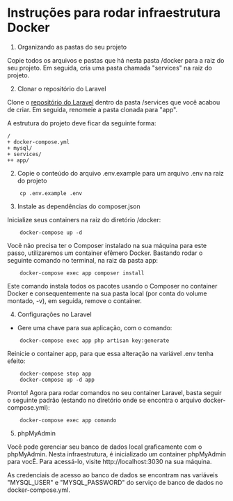 # Instruções para rodar infraestrutura Docker

1. Organizando as pastas do seu projeto

Copie todos os arquivos e pastas que há nesta pasta /docker para a raiz do seu projeto. Em seguida, cria uma pasta chamada "services" na raiz do projeto.

2.  Clonar o repositório do Laravel

Clone o [repositório do Laravel](https://github.com/laravel/laravel) dentro da pasta /services que você acabou de criar. Em seguida, renomeie a pasta clonada para "app".

A estrutura do projeto deve ficar da seguinte forma:

```
/
+ docker-compose.yml
+ mysql/
+ services/
++ app/
```

2. Copie o conteúdo do arquivo .env.example para um arquivo .env na raiz do projeto

```
	cp .env.example .env
```

3.  Instale as dependências do composer.json

Inicialize seus containers na raiz do diretório /docker:

```
	docker-compose up -d
```

Você não precisa ter o Composer instalado na sua máquina para este passo, utilizaremos um container efêmero Docker. Bastando rodar o seguinte comando no terminal, na raiz da pasta app:

```
	docker-compose exec app composer install
```

Este comando instala todos os pacotes usando o Composer no container Docker e consequentemente na sua pasta local (por conta do volume montado, -v), em seguida, remove o container.

4. Configurações no Laravel

*   Gere uma chave para sua aplicação, com o comando:
```
	docker-compose exec app php artisan key:generate
```

Reinicie o container app, para que essa alteração na variável .env tenha efeito: 
```
	docker-compose stop app
	docker-compose up -d app
```

Pronto! Agora para rodar comandos no seu container Laravel, basta seguir o seguinte padrão (estando no diretório onde se encontra o arquivo docker-compose.yml):

```
	docker-compose exec app comando
```

5. phpMyAdmin

Você pode gerenciar seu banco de dados local graficamente com o phpMyAdmin. Nesta infraestrutura, é inicializado um container phpMyAdmin para vocÊ. Para acessá-lo, visite http://localhost:3030 na sua máquina. 

As credenciais de acesso ao banco de dados se encontram nas variáveis "MYSQL_USER" e "MYSQL_PASSWORD" do serviço de banco de dados no docker-compose.yml.
